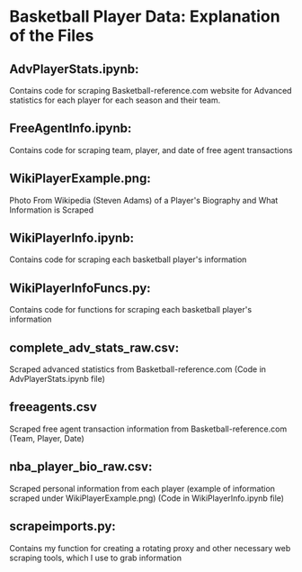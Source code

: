 # Basketball Player Data: Explanation of the Files

## AdvPlayerStats.ipynb:
Contains code for scraping Basketball-reference.com website for Advanced statistics for each player for each season and their team.

## FreeAgentInfo.ipynb:
Contains code for scraping team, player, and date of free agent transactions

## WikiPlayerExample.png:
Photo From Wikipedia (Steven Adams) of a Player's Biography and What Information is Scraped

## WikiPlayerInfo.ipynb:
Contains code for scraping each basketball player's information

## WikiPlayerInfoFuncs.py:
Contains code for functions for scraping each basketball player's information

## complete_adv_stats_raw.csv:
Scraped advanced statistics from Basketball-reference.com (Code in AdvPlayerStats.ipynb file)

## freeagents.csv
Scraped free agent transaction information from Basketball-reference.com (Team, Player, Date)

## nba_player_bio_raw.csv:
Scraped personal information from each player (example of information scraped under WikiPlayerExample.png) (Code in WikiPlayerInfo.ipynb file)

## scrapeimports.py:
Contains my function for creating a rotating proxy and other necessary web scraping tools, which I use to grab information
